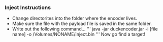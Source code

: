 ### Inject Instructions
* Change directorites into the folder where the encoder lives.
* Make sure the file with the payload file is saved in the same folder.
* Write out the following command...
'''
java -jar duckencoder.jar -i [file name] -o /Volumes/NONAME/inject.bin
'''
Now go find a target!
